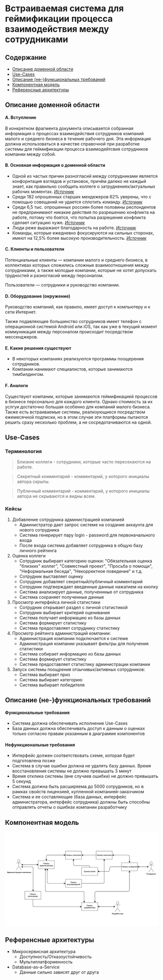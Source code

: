 # Встраиваемая система для геймификации процесса взаимодействия между сотрудниками
## Содержание
  * [Описание доменной области](https://github.com/Bopobywek/Soiree#описание-доменной-области)
  * [Use-Cases](https://github.com/Bopobywek/Soiree#use-cases)
  * [Описание (не-)функциональных требований](https://github.com/Bopobywek/Soiree#%D0%BE%D0%BF%D0%B8%D1%81%D0%B0%D0%BD%D0%B8%D0%B5-%D0%BD%D0%B5-%D1%84%D1%83%D0%BD%D0%BA%D1%86%D0%B8%D0%BE%D0%BD%D0%B0%D0%BB%D1%8C%D0%BD%D1%8B%D1%85-%D1%82%D1%80%D0%B5%D0%B1%D0%BE%D0%B2%D0%B0%D0%BD%D0%B8%D0%B9)
  * [Компонентная модель](https://github.com/Bopobywek/Soiree#компонентная-модель)
  * [Референсные архитектуры](https://github.com/Bopobywek/Soiree#референсные-архитектуры)

## Описание доменной области

#### A. Вступление
В конкретном фрагмента документа описывается собранная информация о процессах взаимодействия сотрудников компаний малого и среднего бизнеса в течение рабочего дня. Эта информация должна использоваться в качестве справочной при разработке системы для геймификации процесса взаимодейтсвия сотрудников компании между собой.  
#### B. Основная информация о доменной области
* Одной из частых причин разногласий между сотрудниками является конфорнтация взглядов и установок, причём далеко не каждый знает, как правильно сообщить коллеге о затруднениях/актуальных рабочих моментах. [*Источник*](https://vc.ru/hr/121175-kak-izbezhat-konflikta-na-rabote-pravilno-obshchaytes)
* Среди 182 опрошенных старших мендежеров 62% уверены, что с помощью совещаний не удается сплотить команду. [*Источник*](https://www.rbc.ru/own_business/17/01/2018/5a5c76e19a79472b3d4128b0)
* Среди 6,5 тыс. опрошенных россиян более половины респондентов не предпринимают никакие действия по разрешению конфликта на работе, потому что боятся, что попытка разрешения конфликта сделает ситуацию хуже. [*Источник*](https://tass.ru/obschestvo/9890819)
* Люди реже выражают благодарность на работе. [*Источник*](https://vc.ru/hr/175515-12-prostyh-sposobov-uluchshit-komandnuyu-rabotu-na-rabochem-meste)
* Команды, которые ежедневно фокусируются на сильных сторонах, имеют на 12,5% более высокую производительность. [*Источник*](https://vc.ru/hr/175515-12-prostyh-sposobov-uluchshit-komandnuyu-rabotu-na-rabochem-meste)
#### C. Клиенты и пользователи
Потенциальные клиенты — компании малого и среднего бизнеса, в коллективах которых сложились сложные взаимоотношения между сотрудниками, а также молодые компании, которые не хотят допускать трудностей и разногласий между персоналом.

Пользователи — сотрудники и руководство компании.
#### D. Оборудование (окружение)
Руководство компаний, как правило, имеет доступ к компьютеру и к сети Интернет.

Также подавляющее большинство сотрудников имеет телефон с операционной системой Android или iOS, так как уже в текущий момент коммуникация между персоналом происходит посредством мессенджеров.
#### E. Какие решения существуют
* В некоторых компаниях реализуются программы поощерения сотрудников.
* Компании нанимают специалистов, которые занимаются тимбилдингом.
#### F. Аналоги
Существуют компании, которые занимаются геймификацией процессов в бизнесе персонально для каждого клиента. Однако стоимость за их услгуи достаточно большая особенно для компаний малого бизнеса. Также есть встраиваемые системы, реализующиеся посредством ежемесячной подписки, но в этом случае эти платформы пытаются решить сразу несколько проблем, а не сосредотачиваются на одной.


## Use-Cases

### Терминология
> Близкие коллеги - сотрудники, которые часто пересекаются на работе.

> Секретный комментарий - комментарий, у которого инициалы автора скрыты.

> Публичный комментарий - комментарий, у которого инициалы автора не скрываются и видны всем.

### Кейсы
1. Добавление сотрудника администрацией компанией
    * Администратор дает запрос системе на создание аккаунта для нового сотрудника
    * Система генерирует пару login - password для первоначального входа
    * После входа система добавляет сотрудника в общую базу личного рейтинга
2. Оценка коллеги
   * Сотрудник выбирает категорию оценки: "Обязательная оценка "близких" коллег", "Совместный проект", "Просьба о помощи", "Неформальная беседа", "Некорректное поведение" и т.д.
   * Сотрудник выставляет оценку 
   * Сотрудник добавляет секретный/публичный комментарий
   * Сотрудник подтверждает введенные данные нажатием на кнопку
   * Система анализирует данные, полученнные от сотрудника
   * Система сохраняет полученные данные
3. Просмотр интерфейса личной статистики
   * Сотрудник открывает раздел с личной статистикой
   * Сотрудник выбирает критерий оценивания
   * Система получает информацию из базы данных
   * Система формирует статистику
   * Система предоставляет сотруднику статистику
4. Просмотр рейтинга администраций компании:
   * Администрация компании подключается к системе
   * Администрация компании указывает фильтры для получения статистики
   * Система собирает информацию из базы данных
   * Система формирует статистику
   * Система предоставляет статистику администрации компании
5. Запуск системы поощрения отзычивых/активных сотрудников:
   * Система выбирает приз
   * Система выбирает категорию
   * Система выбирает победителя


## Описание (не-)функциональных требований

#### Функциональные требования
  * Система должна обеспечивать исполнение Use-Cases
  * База данных должна обеспечивать доступ к данным о оценках только согласно правам указанным в диаграмме компонентов
#### Нефункциональные требования 
  * Интерфейс должен соответствовать схеме, которая будет подготовлена позже
  * Система в случае ошибки должна не удалять базу данных. Время восстановления системы не должно превышать 3 минут
  * Время отклика системы (вне случаев ошибки) не должно превышать 5 секунд
  * Система должна быть расширяема до 5000 сотрудников, но в рамках свойств лицензией, купленной компанией-заказчиком
  * Система и ее составляющие (база данных, интерфейс администратора, интерфейс сотрудника) должны быть способны отправлять отчеты о ошибках компании разработчику



## Компонентная модель

![alt text](SoireeDiagram.png)

## Референсные архитектуры

* Микросервисная архитектура
    * Доступность/Отказоустойчивость
    * Мультиплатформенность
* Database-as-a-Service
    * Данные сильно зависят друг от друга
